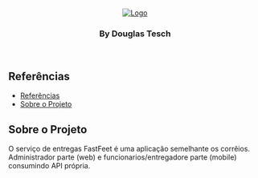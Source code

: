 <!-- LOGO -->
<br />
<p align="center">
  <a href="https://rocketseat.com.br">
    <img src="https://i.imgur.com/UP8yGBg.png" alt="Logo">
  </a>

  <h3 align="center">By Douglas Tesch</h3>
</p>
<br />

## Referências

- [Referências](#refer%C3%AAncias)
- [Sobre o Projeto](#sobre-o-projeto)

<!-- ABOUT THE PROJECT -->

## Sobre o Projeto

O serviço de entregas FastFeet é uma aplicação semelhante os corrêios. Administrador parte (web) e funcionarios/entregadore parte (mobile) consumindo API própria.
